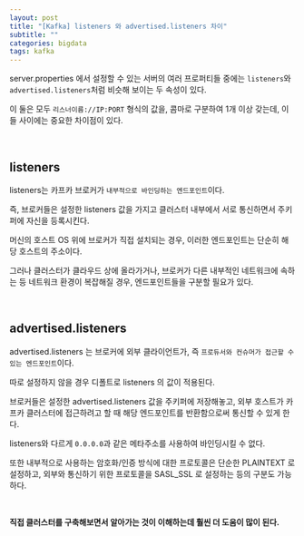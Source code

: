```yaml
---
layout: post
title: "[Kafka] listeners 와 advertised.listeners 차이"
subtitle: ""
categories: bigdata
tags: kafka
---
```


server.properties 에서 설정할 수 있는 서버의 여러 프로퍼티들 중에는 ```listeners```와 ```advertised.listeners```처럼 비슷해 보이는 두 속성이 있다.

이 둘은 모두 ```리스너이름://IP:PORT``` 형식의 값을, 콤마로 구분하여 1개 이상 갖는데, 이들 사이에는 중요한 차이점이 있다.

<br>

## listeners

listeners는 카프카 브로커가 ```내부적으로 바인딩하는 엔드포인트```이다.

즉, 브로커들은 설정한 listeners 값을 가지고 클러스터 내부에서 서로 통신하면서 주키퍼에 자신을 등록시킨다.

머신의 호스트 OS 위에 브로커가 직접 설치되는 경우, 이러한 엔드포인트는 단순히 해당 호스트의 주소이다.

그러나 클러스터가 클라우드 상에 올라가거나, 브로커가 다른 내부적인 네트워크에 속하는 등 네트워크 환경이 복잡해질 경우, 엔드포인트들을 구분할 필요가 있다.

<br>

## advertised.listeners

advertised.listeners 는 브로커에 외부 클라이언트가, 즉 ```프로듀서와 컨슈머가 접근할 수 있는 엔드포인트```이다.

따로 설정하지 않을 경우 디폴트로 listeners 의 값이 적용된다.

브로커들은 설정한 advertised.listeners 값을 주키퍼에 저장해놓고, 외부 호스트가 카프카 클러스터에 접근하려고 할 때 해당 엔드포인트를 반환함으로써 통신할 수 있게 한다.

listeners와 다르게 ```0.0.0.0```과 같은 메타주소를 사용하여 바인딩시킬 수 없다.

또한 내부적으로 사용하는 암호화/인증 방식에 대한 프로토콜은 단순한 PLAINTEXT 로 설정하고, 외부와 통신하기 위한 프로토콜을 SASL_SSL 로 설정하는 등의 구분도 가능하다.

<br>

**직접 클러스터를 구축해보면서 알아가는 것이 이해하는데 훨씬 더 도움이 많이 된다.**